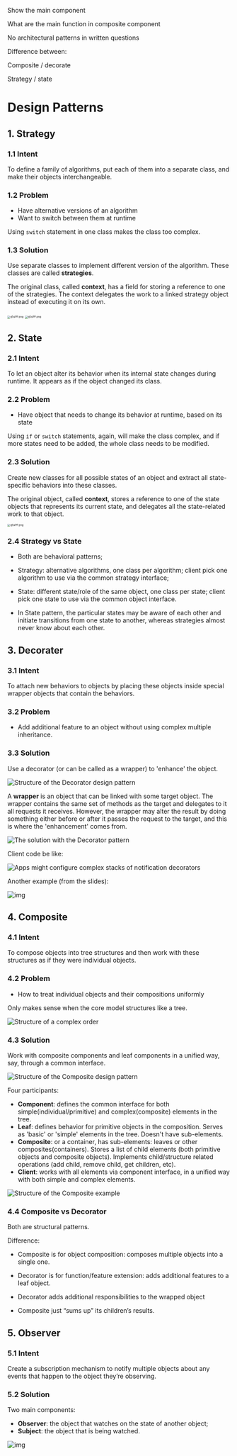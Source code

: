 Show the main component 





What are the main function in composite component





No architectural patterns in written questions

Difference between:

Composite / decorate

Strategy / state



# Design Patterns

## 1. Strategy

### 1.1 Intent

To define a family of algorithms, put each of them into a separate class, and make their objects interchangeable.

### 1.2 Problem

- Have alternative versions of an algorithm
- Want to switch between them at runtime

Using `switch` statement in one class makes the class too complex.

### 1.3 Solution

Use separate classes to implement different version of the algorithm. These classes are called **strategies**.

The original class, called **context**, has a field for storing a reference to one of the strategies. The context delegates the work to a linked strategy object instead of executing it on its own.

<img src="https://s1.ax1x.com/2022/05/31/X8q3xU.png" alt="q5siPP.png" style="zoom:40%;" />

<img src="https://s1.ax1x.com/2022/05/31/X8qNZ9.png" alt="q5siPP.png" style="zoom:40%;" />

## 2. State

### 2.1 Intent

To let an object alter its behavior when its internal state changes during runtime. It appears as if the object changed its class.

### 2.2 Problem

- Have object that needs to change its behavior at runtime, based on its state

Using `if` or `switch` statements, again, will make the class complex, and if more states need to be added, the whole class needs to be modified.

### 2.3 Solution

Create new classes for all possible states of an object and extract all state-specific behaviors into these classes.

The original object, called **context**, stores a reference to one of the state objects that represents its current state, and delegates all the state-related work to that object.

<img src="https://s1.ax1x.com/2022/05/31/XGlU0S.png" alt="q5siPP.png" style="zoom:40%;" />

### 2.4 Strategy vs State

- Both are behavioral patterns;
- Strategy: alternative algorithms, one class per algorithm; client pick one algorithm to use via the common strategy interface;
- State: different state/role of the same object, one class per state; client pick one state to use via the common object interface.

- In State pattern, the particular states may be aware of each other and initiate transitions from one state to another, whereas strategies almost never know about each other.



## 3. Decorater

### 3.1 Intent

To attach new behaviors to objects by placing these objects inside special wrapper objects that contain the behaviors.

### 3.2 Problem

- Add additional feature to an object without using complex multiple inheritance.

### 3.3 Solution

Use a decorator (or can be called as a wrapper) to 'enhance' the object.

![Structure of the Decorator design pattern](https://refactoring.guru/images/patterns/diagrams/decorator/structure.png)

A **wrapper** is an object that can be linked with some target object. The wrapper contains the same set of methods as the target and delegates to it all requests it receives. However, the wrapper may alter the result by doing something either before or after it passes the request to the target, and this is where the 'enhancement' comes from.

![The solution with the Decorator pattern](https://refactoring.guru/images/patterns/diagrams/decorator/solution2.png?id=3af1a4b6994c29000217c229f7d392e4)



Client code be like:

![Apps might configure complex stacks of notification decorators](https://refactoring.guru/images/patterns/diagrams/decorator/solution3-en.png?id=b7e2e2036435265350ba0c6796162ab5)

Another example (from the slides):

![img](https://www.journaldev.com/wp-content/uploads/2013/07/decorator-pattern.png)



## 4. Composite

### 4.1 Intent

To compose objects into tree structures and then work with these structures as if they were individual objects.

### 4.2 Problem

- How to treat individual objects and their compositions uniformly

Only makes sense when the core model structures like a tree.

![Structure of a complex order](https://refactoring.guru/images/patterns/diagrams/composite/problem-en.png)

### 4.3 Solution

Work with composite components and leaf components in a unified way, say, through a common interface.

![Structure of the Composite design pattern](https://refactoring.guru/images/patterns/diagrams/composite/structure-en.png)

Four participants:

- **Component**: defines the common interface for both simple(individual/primitive) and complex(composite) elements in the tree.
- **Leaf**: defines behavior for primitive objects in the composition. Serves as 'basic' or 'simple' elements in the tree. Doesn't have sub-elements.
- **Composite**: or a container, has sub-elements: leaves or other composites(containers). Stores a list of child elements (both primitive objects and composite objects). Implements child/structure related operations (add child, remove child, get children, etc). 
- **Client**: works with all elements via component interface, in a unified way with both simple and complex elements.



![Structure of the Composite example](https://refactoring.guru/images/patterns/diagrams/composite/example.png)



### 4.4 Composite vs Decorator

Both are structural patterns.

Difference:

- Composite is for object composition: composes multiple objects into a single one.
- Decorator is for function/feature extension: adds additional features to a leaf object.

- Decorator adds additional responsibilities to the wrapped object
- Composite just “sums up” its children’s results.



## 5. Observer

### 5.1 Intent

Create a subscription mechanism to notify multiple objects about any events that happen to the object they’re observing.

### 5.2 Solution

Two main components:

- **Observer**: the object that watches on the state of another object;
- **Subject**: the object that is being watched.

![img](https://www.journaldev.com/wp-content/uploads/2013/07/observer-pattern.png)



